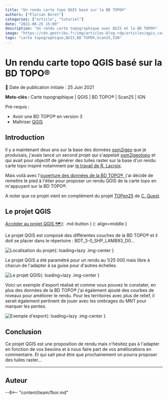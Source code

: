 ```yaml
---
title: "Un rendu carte topo QGIS basé sur la BD TOPO®"
authors: ["Florian Boret"]
categories: ["article", "tutoriel"]
date: "2021-06-25 15:00"
description: "Un rendu carte topographique avec QGIS et la BD TOPO®"
image: "https://cdn.geotribu.fr/img/articles-blog-rdp/articles/qgis_carte_topo_bdtopo/export_carte_topo_saussines.png"
tags: "carte topographique,QGIS,BD TOPO®,Scan25,IGN"
---
```


# Un rendu carte topo QGIS basé sur la BD TOPO®

:calendar: Date de publication initiale : 25 Juin 2021

**Mots-clés :** Carte topographique | QGIS | BD TOPO® | Scan25 | IGN

Pré-requis :

- Avoir une BD TOPO® en version 3
- Maîtriser [QGIS](https://qgis.org/)

## Introduction

Il y a maintenant deux ans sur la base des données [osm2igeo](https://github.com/igeofr/osm2igeo) que je produisais, j'avais lancé un second projet qui s'appelait [osm2igeotopo](https://github.com/igeofr/osm2igeotopo) et qui avait pour objectif de générer des tuiles raster sur la base d'un rendu carte topo inspiré notamment par [le travail de R. Lacroix](https://github.com/rxlacroix/CarteTopo).

Mais voilà avec l'[ouverture des données de la BD TOPO®](https://geoservices.ign.fr/documentation/diffusion/telechargement-donnees-libres.html), j'ai décidé de remettre le pied à l'étier pour proposer un rendu QGIS de la carte topo en m'appuyant sur la BD TOPO®.

A noter que ce projet vient en complément du projet [TOPen25](https://osm.cquest.org/topen25/#15/48.4018/2.7945) de [C. Quest](https://twitter.com/cq94).

## Le projet QGIS

[Accéder au projet QGIS :world_map:](https://github.com/igeofr/qgis3/blob/master/qgs/Projet_Carto_BDT_3-0_FXX_CARTE_TOPO.qgs){: .md-button }
{: align=middle }

Le projet QGIS est composé des différentes couches de la BD TOPO® et il doit se placer dans le répertoire : BDT_3-0_SHP_LAMB93_D0...

![Localisation du projet](https://cdn.geotribu.fr/img/articles-blog-rdp/articles/qgis_carte_topo_bdtopo/localisation_qgs.png "Localisation du projet"){: loading=lazy .img-center }

Le projet QGIS a été paramétré pour un rendu au 1/25 000 mais libre à chacun de l'adapter à sa guise pour d'autres échelles.

![Le projet QGIS](https://cdn.geotribu.fr/img/articles-blog-rdp/articles/qgis_carte_topo_bdtopo/qgis_bdtopo_carte_topo.png "Le projet QGIS"){: loading=lazy .img-center }

Voici un exemple d'export réalisé et comme vous pouvez le constater, en plus des données de la BD TOPO® j'ai également ajouté des courbes de niveaux pour améliorer le rendu. Pour les territoires avec plus de relief, il serait également pertinent de jouer avec les ombrages du MNT pour marquer les pentes.

![Exemple d'export](https://cdn.geotribu.fr/img/articles-blog-rdp/articles/qgis_carte_topo_bdtopo/export_carte_topo_saussines.png "Exemple d'export"){: loading=lazy .img-center }

## Conclusion

Ce projet QGIS est une proposition de rendu mais n'hésitez pas à l'adapter en fonction de vos besoins et à nous faire part de vos améliorations en commentaire. Et qui sait peut être que prochainement on pourra proposer des tuiles raster...

----

## Auteur

--8<-- "content/team/fbor.md"

